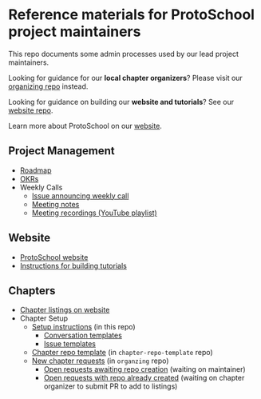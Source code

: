 # Reference materials for ProtoSchool project maintainers

This repo documents some admin processes used by our lead project maintainers. 

Looking for guidance for our **local chapter organizers**? Please visit our [organizing repo](https://github.com/ProtoSchool/organizing) instead.

Looking for guidance on building our **website and tutorials**? See our [website repo](https://github.com/ProtoSchool/protoschool.github.io).

Learn more about ProtoSchool on our [website](https://proto.school).

## Project Management
  - [Roadmap](https://github.com/ProtoSchool/roadmap#protoschool-roadmap)
  - [OKRs](https://github.com/ProtoSchool/roadmap/tree/master/okrs)
  - Weekly Calls
    - [Issue announcing weekly call](https://github.com/ProtoSchool/organizing/issues/47)
    - [Meeting notes](https://github.com/ProtoSchool/roadmap/tree/master/meeting-notes)
    - [Meeting recordings (YouTube playlist)](https://www.youtube.com/playlist?list=PLuhRWgmPaHtSOTRjgIj2s9wrkItxzA36P)

## Website
  - [ProtoSchool website](https://proto.school)
  - [Instructions for building tutorials](https://github.com/ProtoSchool/protoschool.github.io#protoschool)

## Chapters
  - [Chapter listings on website](https://proto.school/#/chapters)
  - Chapter Setup
    - [Setup instructions](chapter-setup/chapter-setup.md) (in this repo)
      - [Conversation templates](chapter-setup/convo-templates)
      - [Issue templates](chapter-setup/issue-templates)
    - [Chapter repo template](https://github.com/ProtoSchool/chapter-repo-template) (in `chapter-repo-template` repo)
    - [New chapter requests](https://github.com/ProtoSchool/organizing/issues?q=is%3Aissue+is%3Aopen+label%3Anew-chapter) (in `organzing` repo)
      - [Open requests awaiting repo creation](https://github.com/ProtoSchool/organizing/issues?q=is%3Aissue+is%3Aopen+label%3Anew-chapter+-label%3Arepo-created) (waiting on maintainer)
      - [Open requests with repo already created](https://github.com/ProtoSchool/organizing/issues?q=is%3Aissue+is%3Aopen+label%3Anew-chapter+label%3Arepo-created) (waiting on chapter organizer to submit PR to add to listings)
